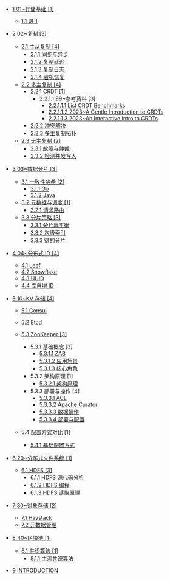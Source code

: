   - [1 01~存储基础 [1]](/01~存储基础/README.md)
    - [1.1 BFT](/01~存储基础/BFT/README.md)
      
  - [2 02~复制 [3]](/02~复制/README.md)
    - [2.1 主从复制 [4]](/02~复制/主从复制/README.md)
      - [2.1.1 同步与异步](/02~复制/主从复制/同步与异步.md)
      - [2.1.2 复制延迟](/02~复制/主从复制/复制延迟.md)
      - [2.1.3 复制日志](/02~复制/主从复制/复制日志.md)
      - [2.1.4 宕机恢复](/02~复制/主从复制/宕机恢复.md)
    - [2.2 多主复制 [4]](/02~复制/多主复制/README.md)
      - [2.2.1 CRDT [1]](/02~复制/多主复制/CRDT)
        - 2.2.1.1 99~参考资料 [3]
          - [2.2.1.1.1 List CRDT Benchmarks](/02~复制/多主复制/CRDT/99~参考资料/2023-List%20CRDT%20Benchmarks.md)
          - [2.2.1.1.2 2023~A Gentle Introduction to CRDTs](/02~复制/多主复制/CRDT/99~参考资料/2023~A%20Gentle%20Introduction%20to%20CRDTs.md)
          - [2.2.1.1.3 2023~An Interactive Intro to CRDTs](/02~复制/多主复制/CRDT/99~参考资料/2023~An%20Interactive%20Intro%20to%20CRDTs.md)
      - [2.2.2 冲突解决](/02~复制/多主复制/冲突解决.md)
      - [2.2.3 多主复制拓扑](/02~复制/多主复制/多主复制拓扑.md)
    - [2.3 无主复制 [2]](/02~复制/无主复制/README.md)
      - [2.3.1 故障与仲裁](/02~复制/无主复制/故障与仲裁.md)
      - [2.3.2 检测并发写入](/02~复制/无主复制/检测并发写入.md)
  - [3 03~数据分片 [3]](/03~数据分片/README.md)
    - [3.1 一致性哈希 [2]](/03~数据分片/一致性哈希/README.md)
      - [3.1.1 Go](/03~数据分片/一致性哈希/Go.md)
      - [3.1.2 Java](/03~数据分片/一致性哈希/Java.md)
    - [3.2 元数据与调度 [1]](/03~数据分片/元数据与调度/README.md)
      - [3.2.1 请求路由](/03~数据分片/元数据与调度/请求路由.md)
    - [3.3 分片策略 [3]](/03~数据分片/分片策略/README.md)
      - [3.3.1 分片再平衡](/03~数据分片/分片策略/分片再平衡.md)
      - [3.3.2 次级索引](/03~数据分片/分片策略/次级索引.md)
      - [3.3.3 键的分片](/03~数据分片/分片策略/键的分片.md)
  - [4 04~分布式 ID [4]](/04~分布式%20ID/README.md)
    - [4.1 Leaf](/04~分布式%20ID/Leaf.md)
    - [4.2 Snowflake](/04~分布式%20ID/Snowflake.md)
    - [4.3 UUID](/04~分布式%20ID/UUID.md)
    - [4.4 库自增 ID](/04~分布式%20ID/库自增%20ID.md)
  - [5 10~KV 存储 [4]](/10~KV%20存储/README.md)
    - [5.1 Consul](/10~KV%20存储/Consul/README.md)
      
    - [5.2 Etcd](/10~KV%20存储/Etcd/README.md)
      
    - [5.3 ZooKeeper [3]](/10~KV%20存储/ZooKeeper/README.md)
      - 5.3.1 基础概念 [3]
        - [5.3.1.1 ZAB](/10~KV%20存储/ZooKeeper/基础概念/ZAB.md)
        - [5.3.1.2 应用场景](/10~KV%20存储/ZooKeeper/基础概念/应用场景.md)
        - [5.3.1.3 核心角色](/10~KV%20存储/ZooKeeper/基础概念/核心角色.md)
      - 5.3.2 架构原理 [1]
        - [5.3.2.1 架构原理](/10~KV%20存储/ZooKeeper/架构原理/架构原理.md)
      - 5.3.3 部署与操作 [4]
        - [5.3.3.1 ACL](/10~KV%20存储/ZooKeeper/部署与操作/ACL.md)
        - [5.3.3.2 Apache Curator](/10~KV%20存储/ZooKeeper/部署与操作/Apache%20Curator.md)
        - [5.3.3.3 数据操作](/10~KV%20存储/ZooKeeper/部署与操作/数据操作.md)
        - [5.3.3.4 部署与配置](/10~KV%20存储/ZooKeeper/部署与操作/部署与配置.md)
    - 5.4 配置方式对比 [1]
      - [5.4.1 基础配置方式](/10~KV%20存储/配置方式对比/基础配置方式.md)
  - [6 20~分布式文件系统 [1]](/20~分布式文件系统/README.md)
    - [6.1 HDFS [3]](/20~分布式文件系统/HDFS/README.md)
      - [6.1.1 HDFS 源代码分析](/20~分布式文件系统/HDFS/HDFS%20源代码分析.md)
      - [6.1.2 HDFS 编程](/20~分布式文件系统/HDFS/HDFS%20编程.md)
      - [6.1.3 HDFS 读取原理](/20~分布式文件系统/HDFS/HDFS%20读取原理.md)
  - [7 30~对象存储 [2]](/30~对象存储/README.md)
    - [7.1 Haystack](/30~对象存储/Haystack.md)
    - [7.2 元数据管理](/30~对象存储/元数据管理.md)
  - [8 40~区块链 [1]](/40~区块链/README.md)
    - [8.1 共识算法 [1]](/40~区块链/共识算法/README.md)
      - [8.1.1 主流共识算法](/40~区块链/共识算法/主流共识算法.md)
  - [9 INTRODUCTION](/INTRODUCTION.md)